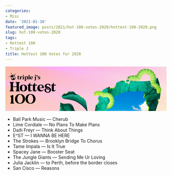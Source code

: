 ```yaml
---
categories:
- Misc
date: '2021-01-10'
featured_image: posts/2021/hot-100-votes-2020/hottest-100-2020.png
slug: hot-100-votes-2020
tags:
- Hottest 100
- Triple J
title: Hottest 100 Votes for 2020
---
```


![hot100](hottest-100-2020.png)

* Ball Park Music — Cherub
* Lime Cordiale — No Plans To Make Plans
* Daði Freyr — Think About Things
* E^ST — I WANNA BE HERE
* The Strokes — Brooklyn Bridge To Chorus
* Tame Impala — Is It True
* Spacey Jane — Booster Seat
* The Jungle Giants — Sending Me Ur Loving
* Julia Jacklin — to Perth, before the border closes
* San Cisco — Reasons

